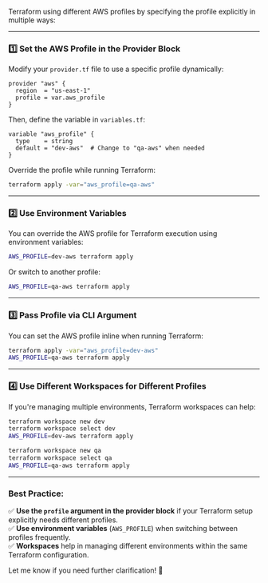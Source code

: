Terraform using different AWS profiles by specifying the profile explicitly in multiple ways:

---

### 1️⃣ **Set the AWS Profile in the Provider Block**
Modify your `provider.tf` file to use a specific profile dynamically:

```hcl
provider "aws" {
  region  = "us-east-1"
  profile = var.aws_profile
}
```

Then, define the variable in `variables.tf`:

```hcl
variable "aws_profile" {
  type    = string
  default = "dev-aws"  # Change to "qa-aws" when needed
}
```

Override the profile while running Terraform:

```sh
terraform apply -var="aws_profile=qa-aws"
```

---

### 2️⃣ **Use Environment Variables**
You can override the AWS profile for Terraform execution using environment variables:

```sh
AWS_PROFILE=dev-aws terraform apply
```

Or switch to another profile:

```sh
AWS_PROFILE=qa-aws terraform apply
```

---

### 3️⃣ **Pass Profile via CLI Argument**
You can set the AWS profile inline when running Terraform:

```sh
terraform apply -var="aws_profile=dev-aws"
AWS_PROFILE=qa-aws terraform apply
```

---

### 4️⃣ **Use Different Workspaces for Different Profiles**
If you're managing multiple environments, Terraform workspaces can help:

```sh
terraform workspace new dev
terraform workspace select dev
AWS_PROFILE=dev-aws terraform apply
```

```sh
terraform workspace new qa
terraform workspace select qa
AWS_PROFILE=qa-aws terraform apply
```

---

### Best Practice:
✅ **Use the `profile` argument in the provider block** if your Terraform setup explicitly needs different profiles.  
✅ **Use environment variables** (`AWS_PROFILE`) when switching between profiles frequently.  
✅ **Workspaces** help in managing different environments within the same Terraform configuration.

Let me know if you need further clarification! 🚀
